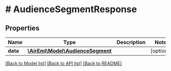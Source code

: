 # # AudienceSegmentResponse

## Properties

Name | Type | Description | Notes
------------ | ------------- | ------------- | -------------
**data** | [**\AirEml\Model\AudienceSegment**](AudienceSegment.md) |  | [optional]

[[Back to Model list]](../../README.md#models) [[Back to API list]](../../README.md#endpoints) [[Back to README]](../../README.md)

